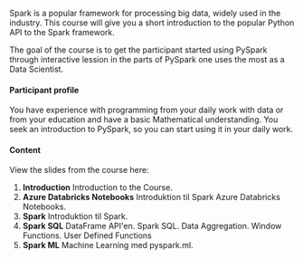 Spark is a popular framework for processing big data, widely used in the industry. This course will give you a short introduction to the popular Python API to the Spark framework.<!--more-->

The goal of the course is to get the participant started using PySpark through interactive lession in the parts of PySpark one uses the most as a Data Scientist.

<h4>Participant profile</h4>

You have experience with programming from your daily work with data or from your education and have a basic Mathematical understanding. You seek an introduction to PySpark, so you can start using it in your daily work.

<h4>Content</h4>

View the slides from the course here:

<ol>
    <li><b>Introduction</b> Introduction to the Course.</li>
    <li><b>Azure Databricks Notebooks</b> Introduktion til Spark Azure Databricks Notebooks.</li>
    <li><b>Spark</b> Introduktion til Spark.</li>
    <li><b>Spark SQL</b> DataFrame API'en. Spark SQL. Data Aggregation. Window Functions. User Defined Functions</li>
    <li><b>Spark ML</b> Machine Learning med pyspark.ml.</li>
</ol>
